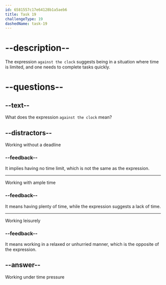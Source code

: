 ```yaml
---
id: 6581557c17e64128b1a5aeb6
title: Task 19
challengeType: 19
dashedName: task-19
---
```


# --description--

The expression `against the clock` suggests being in a situation where time is limited, and one needs to complete tasks quickly.

# --questions--

## --text--

What does the expression `against the clock` mean?

## --distractors--

Working without a deadline

### --feedback--

It implies having no time limit, which is not the same as the expression.

---

Working with ample time

### --feedback--

It means having plenty of time, while the expression suggests a lack of time.

---

Working leisurely

### --feedback--

It means working in a relaxed or unhurried manner, which is the opposite of the expression.

## --answer--

Working under time pressure

